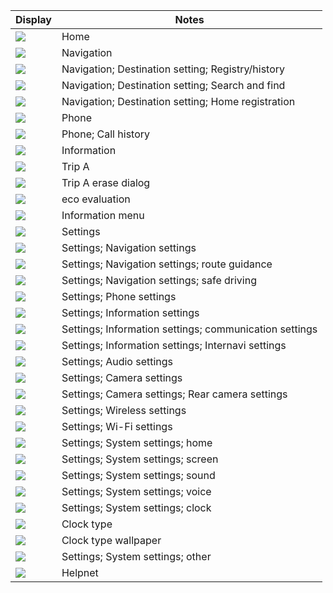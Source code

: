 Display  |   Notes
---------------------|----------------------
![](en/home.png)     | Home
![](en/navigation.png)| Navigation
![](en/navigation_destination.png) | Navigation; Destination setting; Registry/history
![](en/navigation_destination_search.png) | Navigation; Destination setting; Search and find
![](en/navigation_home_registration.png) | Navigation; Destination setting; Home registration
![](en/phone.png) | Phone
![](en/call_history.png) | Phone; Call history
![](en/information.png) | Information
![](en/trip_a.png) | Trip A
![](en/erase_dialog.png) | Trip A erase dialog
![](en/this_eco_evaluation.png) | eco evaluation
![](en/information_menu.png) | Information menu
![](en/settings.png) | Settings
![](en/navigation_settings.png) | Settings; Navigation settings
![](en/navigation_settings_route_guidance.png) | Settings; Navigation settings; route guidance
![](en/navigation_settings_safe_driving.png) | Settings; Navigation settings; safe driving
![](en/phone_settings.png) | Settings; Phone settings
![](en/information_settings.png) | Settings; Information settings
![](en/communication_settings.png) | Settings; Information settings; communication settings
![](en/internavi_settings.png) | Settings; Information settings; Internavi settings
![](en/audio_settings.png) | Settings; Audio settings
![](en/camera_settings.png) | Settings; Camera settings
![](en/rear_camera_settings.png) | Settings; Camera settings; Rear camera settings
![](en/wireless_settings.png) | Settings; Wireless settings
![](en/wifi_settings.png) | Settings; Wi-Fi settings
![](en/system_settings_home.png) | Settings; System settings; home
![](en/system_settings_screen.png) | Settings; System settings; screen
![](en/system_settings_sound.png) | Settings; System settings; sound
![](en/voice_operation_settings.png) | Settings; System settings; voice
![](en/clock_settings.png) | Settings; System settings; clock
![](en/clock_type.png) | Clock type
![](en/clock_type_wallpaper.png) | Clock type wallpaper
![](en/system_other_settings.png) | Settings; System settings; other
![](en/helpnet.png) | Helpnet

